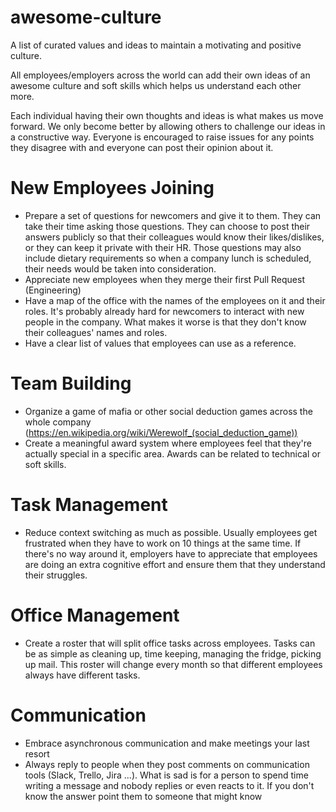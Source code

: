 # awesome-culture
A list of curated values and ideas to maintain a motivating and positive culture. 

All employees/employers across the world can add their own ideas of an awesome culture and soft skills which helps us understand each other more. 

Each individual having their own thoughts and ideas is what makes us move forward. We only become better by allowing others to challenge our ideas in a constructive way. Everyone is encouraged to raise issues for any points they disagree with and everyone can post their opinion about it. 

# New Employees Joining
- Prepare a set of questions for newcomers and give it to them. They can take their time asking those questions. They can choose to post their answers publicly so that their colleagues would know their likes/dislikes, or they can keep it private with their HR. Those questions may also include dietary requirements so when a company lunch is scheduled, their needs would be taken into consideration.
- Appreciate new employees when they merge their first Pull Request (Engineering)
- Have a map of the office with the names of the employees on it and their roles. It's probably already hard for newcomers to interact with new people in the company. What makes it worse is that they don't know their colleagues' names and roles.
- Have a clear list of values that employees can use as a reference.

# Team Building
- Organize a game of mafia or other social deduction games across the whole company (https://en.wikipedia.org/wiki/Werewolf_(social_deduction_game))
- Create a meaningful award system where employees feel that they're actually special in a specific area. Awards can be related to technical or soft skills.

# Task Management
- Reduce context switching as much as possible. Usually employees get frustrated when they have to work on 10 things at the same time. If there's no way around it, employers have to appreciate that employees are doing an extra cognitive effort and ensure them that they understand their struggles.

# Office Management
- Create a roster that will split office tasks across employees. Tasks can be as simple as cleaning up, time keeping, managing the fridge, picking up mail. This roster will change every month so that different employees always have different tasks.

# Communication
- Embrace asynchronous communication and make meetings your last resort
- Always reply to people when they post comments on communication tools (Slack, Trello, Jira ...). What is sad is for a person to spend time writing a message and nobody replies or even reacts to it. If you don't know the answer point them to someone that might know
